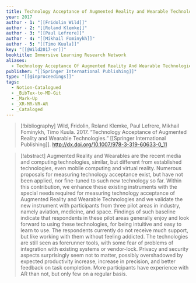 ```yaml
---
title: Technology Acceptance of Augmented Reality and Wearable Technologies
year: 2017
author - 1: "[[Fridolin Wild]]"
author - 2: "[[Roland Klemke]]"
author - 3: "[[Paul Lefrere]]"
author - 4: "[[Mikhail Fominykh]]"
author - 5: "[[Timo Kuula]]"
key: "[[@Wild2017-er]]"
booktitle: Immersive Learning Research Network
aliases:
  - Technology Acceptance Of Augmented Reality And Wearable Technologies
publisher: "[[Springer International Publishing]]"
type: "[[@inproceedings]]"
tags:
  - Notion-Catalogued
  - _BibTex-to-MD-Git
  - _Mark-Up
  - _XR-MR-VR-AR
  - _Cataloged
---
```


> [!bibliography]
> Wild, Fridolin, Roland Klemke, Paul Lefrere, Mikhail Fominykh, Timo Kuula. 2017. “Technology Acceptance of Augmented Reality and Wearable Technologies.” [[Springer International Publishing]]. http://dx.doi.org/10.1007/978-3-319-60633-0_11

> [!abstract]
> Augmented Reality and Wearables are the recent media and computing technologies, similar, but different from established technologies, even mobile computing and virtual reality. Numerous proposals for measuring technology acceptance exist, but have not been applied, nor fine-tuned to such new technology so far. Within this contribution, we enhance these existing instruments with the special needs required for measuring technology acceptance of Augmented Reality and Wearable Technologies and we validate the new instrument with participants from three pilot areas in industry, namely aviation, medicine, and space. Findings of such baseline indicate that respondents in these pilot areas generally enjoy and look forward to using these technologies, for being intuitive and easy to learn to use. The respondents currently do not receive much support, but like working with them without feeling addicted. The technologies are still seen as forerunner tools, with some fear of problems of integration with existing systems or vendor-lock. Privacy and security aspects surprisingly seem not to matter, possibly overshadowed by expected productivity increase, increase in precision, and better feedback on task completion. More participants have experience with AR than not, but only few on a regular basis.
